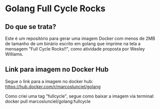 # Golang Full Cycle Rocks

## Do que se trata?

Este é um repositório para gerar uma imagem Docker com menos de 2MB de tamanho de um binário escrito em golang que imprime na tela a mensagem "Full Cycle Rocks!!", como atividade proposta por Wesley Williams.

## Link para imagem no Docker Hub

Segue o link para a imagem no docker hub: https://hub.docker.com/r/marcoslunciel/golang

Como criei uma tag "fullcycle", segue como baixar a imagem via terminal: 
docker pull marcoslunciel/golang:fullcycle
 